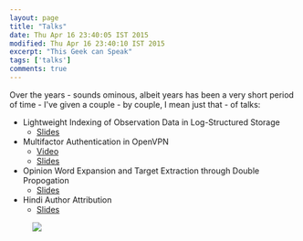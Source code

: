 ```yaml
---
layout: page
title: "Talks"
date: Thu Apr 16 23:40:05 IST 2015
modified: Thu Apr 16 23:40:10 IST 2015
excerpt: "This Geek can Speak"
tags: ['talks']
comments: true
---
```


Over the years - sounds ominous, albeit years has been a very short period of time - I've given a couple - by couple, I mean just that - of talks:

- Lightweight Indexing of Observation Data in Log-Structured Storage
    - [Slides](/talks/lightweight_indexing.pdf)
- Multifactor Authentication in OpenVPN
    - [Video](https://air.mozilla.org/mwos-2014-openvpn-mfa/)
    - [Slides](/talks/MWoS.pdf)
- Opinion Word Expansion and Target Extraction through Double Propogation
    - [Slides](/talks/opinion_extraction.pdf)
- Hindi Author Attribution
    - [Slides](/talks/author_attribution.pdf)

<figure>
    <a href="https://imgs.xkcd.com/comics/ted_talk.png">
        <img src="https://imgs.xkcd.com/comics/ted_talk.png"/>
    </a>
</figure>
